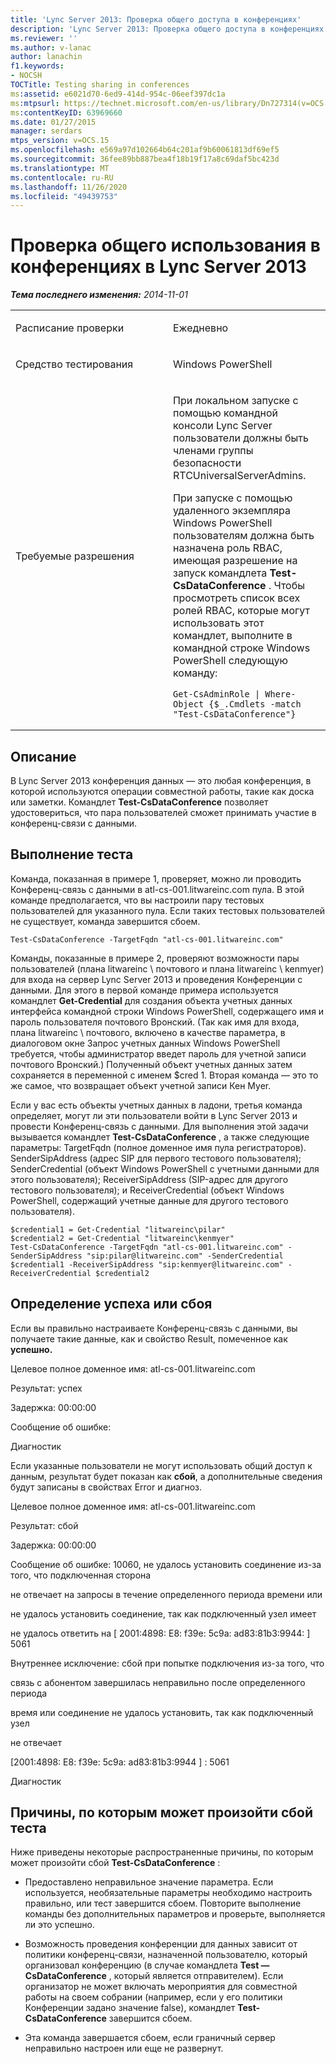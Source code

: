 ```yaml
---
title: 'Lync Server 2013: Проверка общего доступа в конференциях'
description: 'Lync Server 2013: Проверка общего доступа в конференциях.'
ms.reviewer: ''
ms.author: v-lanac
author: lanachin
f1.keywords:
- NOCSH
TOCTitle: Testing sharing in conferences
ms:assetid: e6021d70-6ed9-414d-954c-06eef397dc1a
ms:mtpsurl: https://technet.microsoft.com/en-us/library/Dn727314(v=OCS.15)
ms:contentKeyID: 63969660
ms.date: 01/27/2015
manager: serdars
mtps_version: v=OCS.15
ms.openlocfilehash: e569a97d102664b64c201af9b60061813df69ef5
ms.sourcegitcommit: 36fee89bb887bea4f18b19f17a8c69daf5bc423d
ms.translationtype: MT
ms.contentlocale: ru-RU
ms.lasthandoff: 11/26/2020
ms.locfileid: "49439753"
---
```

# <a name="testing-sharing-in-conferences-in-lync-server-2013"></a>Проверка общего использования в конференциях в Lync Server 2013

<div data-xmlns="http://www.w3.org/1999/xhtml">

<div class="topic" data-xmlns="http://www.w3.org/1999/xhtml" data-msxsl="urn:schemas-microsoft-com:xslt" data-cs="https://msdn.microsoft.com/">

<div data-asp="https://msdn2.microsoft.com/asp">



</div>

<div id="mainSection">

<div id="mainBody">

<span> </span>

_**Тема последнего изменения:** 2014-11-01_


<table>
<colgroup>
<col style="width: 50%" />
<col style="width: 50%" />
</colgroup>
<tbody>
<tr class="odd">
<td><p>Расписание проверки</p></td>
<td><p>Ежедневно</p></td>
</tr>
<tr class="even">
<td><p>Средство тестирования</p></td>
<td><p>Windows PowerShell</p></td>
</tr>
<tr class="odd">
<td><p>Требуемые разрешения</p></td>
<td><p>При локальном запуске с помощью командной консоли Lync Server пользователи должны быть членами группы безопасности RTCUniversalServerAdmins.</p>
<p>При запуске с помощью удаленного экземпляра Windows PowerShell пользователям должна быть назначена роль RBAC, имеющая разрешение на запуск командлета <strong>Test-CsDataConference</strong> . Чтобы просмотреть список всех ролей RBAC, которые могут использовать этот командлет, выполните в командной строке Windows PowerShell следующую команду:</p>
<pre><code>Get-CsAdminRole | Where-Object {$_.Cmdlets -match &quot;Test-CsDataConference&quot;}</code></pre></td>
</tr>
</tbody>
</table>


<div>

## <a name="description"></a>Описание

В Lync Server 2013 конференция данных — это любая конференция, в которой используются операции совместной работы, такие как доска или заметки. Командлет **Test-CsDataConference** позволяет удостовериться, что пара пользователей сможет принимать участие в конференц-связи с данными.

</div>

<div>

## <a name="running-the-test"></a>Выполнение теста

Команда, показанная в примере 1, проверяет, можно ли проводить Конференц-связь с данными в atl-cs-001.litwareinc.com пула. В этой команде предполагается, что вы настроили пару тестовых пользователей для указанного пула. Если таких тестовых пользователей не существует, команда завершится сбоем.

    Test-CsDataConference -TargetFqdn "atl-cs-001.litwareinc.com" 

Команды, показанные в примере 2, проверяют возможности пары пользователей (плана litwareinc \\ почтового и плана litwareinc \\ kenmyer) для входа на сервер Lync Server 2013 и проведения Конференции с данными. Для этого в первой команде примера используется командлет **Get-Credential** для создания объекта учетных данных интерфейса командной строки Windows PowerShell, содержащего имя и пароль пользователя почтового Вронский. (Так как имя для входа, плана litwareinc \\ почтового, включено в качестве параметра, в диалоговом окне Запрос учетных данных Windows PowerShell требуется, чтобы администратор введет пароль для учетной записи почтового Вронский.) Полученный объект учетных данных затем сохраняется в переменной с именем $cred 1. Вторая команда — это то же самое, что возвращает объект учетной записи Кен Myer.

Если у вас есть объекты учетных данных в ладони, третья команда определяет, могут ли эти пользователи войти в Lync Server 2013 и провести Конференц-связь с данными. Для выполнения этой задачи вызывается командлет **Test-CsDataConference** , а также следующие параметры: TargetFqdn (полное доменное имя пула регистраторов). SenderSipAddress (адрес SIP для первого тестового пользователя); SenderCredential (объект Windows PowerShell с учетными данными для этого пользователя); ReceiverSipAddress (SIP-адрес для другого тестового пользователя); и ReceiverCredential (объект Windows PowerShell, содержащий учетные данные для другого тестового пользователя).

    $credential1 = Get-Credential "litwareinc\pilar" 
    $credential2 = Get-Credential "litwareinc\kenmyer" 
    Test-CsDataConference -TargetFqdn "atl-cs-001.litwareinc.com" -SenderSipAddress "sip:pilar@litwareinc.com" -SenderCredential $credential1 -ReceiverSipAddress "sip:kenmyer@litwareinc.com" -ReceiverCredential $credential2

</div>

<div>

## <a name="determining-success-or-failure"></a>Определение успеха или сбоя

Если вы правильно настраиваете Конференц-связь с данными, вы получаете такие данные, как и свойство Result, помеченное как **успешно.**

Целевое полное доменное имя: atl-cs-001.litwareinc.com

Результат: успех

Задержка: 00:00:00

Сообщение об ошибке:

Диагностик

Если указанные пользователи не могут использовать общий доступ к данным, результат будет показан как **сбой**, а дополнительные сведения будут записаны в свойствах Error и диагноз.

Целевое полное доменное имя: atl-cs-001.litwareinc.com

Результат: сбой

Задержка: 00:00:00

Сообщение об ошибке: 10060, не удалось установить соединение из-за того, что подключенная сторона

не отвечает на запросы в течение определенного периода времени или

не удалось установить соединение, так как подключенный узел имеет

не удалось ответить на \[ 2001:4898: E8: f39e: 5c9a: ad83:81b3:9944: \] 5061

Внутреннее исключение: сбой при попытке подключения из-за того, что

связь с абонентом завершилась неправильно после определенного периода

время или соединение не удалось установить, так как подключенный узел

не отвечает

\[2001:4898: E8: f39e: 5c9a: ad83:81b3:9944 \] : 5061

Диагностик

</div>

<div>

## <a name="reasons-why-the-test-might-have-failed"></a>Причины, по которым может произойти сбой теста

Ниже приведены некоторые распространенные причины, по которым может произойти сбой **Test-CsDataConference** :

  - Предоставлено неправильное значение параметра. Если используется, необязательные параметры необходимо настроить правильно, или тест завершится сбоем. Повторите выполнение команды без дополнительных параметров и проверьте, выполняется ли это успешно.

  - Возможность проведения конференции для данных зависит от политики конференц-связи, назначенной пользователю, который организовал конференцию (в случае командлета **Test — CsDataConference** , который является отправителем). Если организатор не может включать мероприятия для совместной работы на своем собрании (например, если у его политики Конференции задано значение false), командлет **Test-CsDataConference** завершится сбоем.

  - Эта команда завершается сбоем, если граничный сервер неправильно настроен или еще не развернут.

</div>

</div>

<span> </span>

</div>

</div>

</div>

